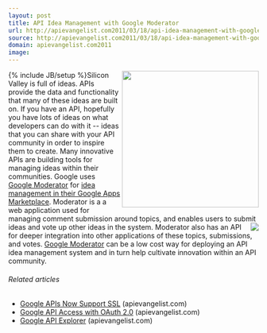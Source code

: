 ```yaml
---
layout: post
title: API Idea Management with Google Moderator
url: http://apievangelist.com2011/03/18/api-idea-management-with-google-moderator/
source: http://apievangelist.com2011/03/18/api-idea-management-with-google-moderator/
domain: apievangelist.com2011
image: 
---
```

{% include JB/setup %}<img src="http://kinlane-productions.s3.amazonaws.com/api-evangelist/idea-management.jpg"  width="275" align="right" />Silicon Valley is full of ideas.
APIs provide the data and functionality that many of these ideas are built on.
If you have an API, hopefully you have lots of ideas on what developers can do with it -- ideas that you can share with your API community in order to inspire them to create.
Many innovative APIs are building tools for managing ideas within their communities.
Google uses <a title="Google Moderator" href="http://www.google.com/moderator/0">Google Moderator</a> for <a title="idea management in Google Apps Marketplace" href="http://productideas.appspot.com/15/e=17fe36&amp;t=181990&amp;f=25f853">idea management in their Google Apps Marketplace</a>.
Moderator is a a web application used for managing comment submission around topics, and enables users to submit ideas and vote up other ideas in the system. <img src="http://kinlane-productions.s3.amazonaws.com/google/google-moderator.png"  align="right" /> Moderator also has an API for deeper integration into other applications of these topics, submissions, and votes.
<a title="Google Moderator" href="http://www.google.com/moderator/0">Google Moderator</a> can be a low cost way for deploying an API idea management system and in turn help cultivate innovation within an API community.
<h6 class="zemanta-related-title c2">
     Related articles
</h6>
<ul class="zemanta-article-ul">
     <li class="zemanta-article-ul-li">
          <a href="http://blog.apievangelist.com/2011/03/16/google-apis-now-support-ssl/">Google APIs Now Support SSL</a> (apievangelist.com)
     </li>
     <li class="zemanta-article-ul-li">
          <a href="http://blog.apievangelist.com/2011/03/14/google-api-access-with-oauth-2-0/">Google API Access with OAuth 2.0</a> (apievangelist.com)
     </li>
     <li class="zemanta-article-ul-li">
          <a href="http://blog.apievangelist.com/2011/03/08/google-api-explorer/">Google API Explorer</a> (apievangelist.com)
     </li>
</ul>
